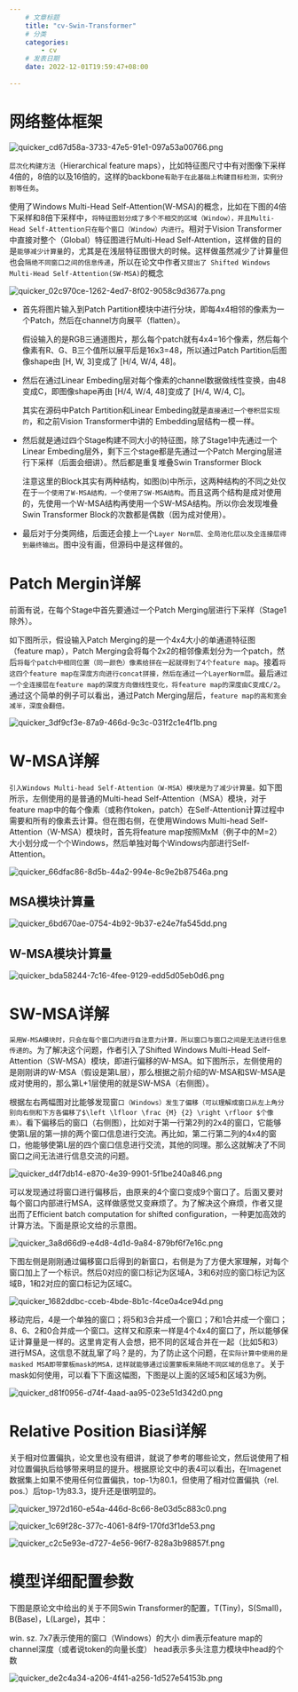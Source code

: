 ```yaml
---
    # 文章标题
    title: "cv-Swin-Transformer"
    # 分类
    categories: 
        - cv
    # 发表日期
    date: 2022-12-01T19:59:47+08:00
    
--- 
```


# 网络整体框架

![quicker_cd67d58a-3733-47e5-91e1-097a53a00766.png](https://s2.loli.net/2022/04/05/L4CS36EP8IJaxio.png)

`层次化构建方法`（Hierarchical feature maps），比如特征图尺寸中有对图像下采样4倍的，8倍的以及16倍的，这样的backbone`有助于在此基础上构建目标检测，实例分割等任务`。



使用了Windows Multi-Head Self-Attention(W-MSA)的概念，比如在下图的4倍下采样和8倍下采样中，`将特征图划分成了多个不相交的区域（Window），并且Multi-Head Self-Attention只在每个窗口（Window）内进行`。相对于Vision Transformer中直接对整个（Global）特征图进行Multi-Head Self-Attention，这样做的目的是`能够减少计算量`的，尤其是在浅层特征图很大的时候。这样做虽然减少了计算量但也会`隔绝不同窗口之间的信息传递`，所以在论文中作者`又提出了 Shifted Windows Multi-Head Self-Attention(SW-MSA)`的概念



![quicker_02c970ce-1262-4ed7-8f02-9058c9d3677a.png](https://s2.loli.net/2022/04/05/lFgL1nkS382qJwQ.png)

- 首先将图片输入到Patch Partition模块中进行分块，即每4x4相邻的像素为一个Patch，然后在channel方向展平（flatten）。

  假设输入的是RGB三通道图片，那么每个patch就有4x4=16个像素，然后每个像素有R、G、B三个值所以展平后是16x3=48，所以通过Patch Partition后图像shape由 [H, W, 3]变成了 [H/4, W/4, 48]。

- 然后在通过Linear Embeding层对每个像素的channel数据做线性变换，由48变成C，即图像shape再由 [H/4, W/4, 48]变成了 [H/4, W/4, C]。

  其实在源码中Patch Partition和Linear Embeding就是`直接通过一个卷积层实现的`，和之前Vision Transformer中讲的 Embedding层结构一模一样。

- 然后就是通过四个Stage构建不同大小的特征图，除了Stage1中先通过一个Linear Embeding层外，剩下三个stage都是先通过一个Patch Merging层进行下采样（后面会细讲）。然后都是重复堆叠Swin Transformer Block

  注意这里的Block其实有两种结构，如图(b)中所示，这两种结构的不同之处仅在于`一个使用了W-MSA结构，一个使用了SW-MSA结构`。而且这两个结构是成对使用的，先使用一个W-MSA结构再使用一个SW-MSA结构。所以你会发现堆叠Swin Transformer Block的次数都是偶数（因为成对使用）。

- 最后对于分类网络，后面还会接上一个`Layer Norm层、全局池化层以及全连接层得到最终输出`。图中没有画，但源码中是这样做的。



# Patch Mergin详解

前面有说，在每个Stage中首先要通过一个Patch Merging层进行下采样（Stage1除外）。

如下图所示，假设输入Patch Merging的是一个4x4大小的单通道特征图（feature map），Patch Merging会将每个2x2的相邻像素划分为一个patch，然后`将每个patch中相同位置（同一颜色）像素给拼在一起就得到了4个feature map`。接着`将这四个feature map在深度方向进行concat拼接，然后在通过一个LayerNorm层`。最后`通过一个全连接层在feature map的深度方向做线性变化，将feature map的深度由C变成C/2`。通过这个简单的例子可以看出，通过Patch Merging层后，`feature map的高和宽会减半，深度会翻倍。`


![quicker_3df9cf3e-87a9-466d-9c3c-031f2c1e4f1b.png](https://s2.loli.net/2022/04/05/ghuNpZe1ycPHiGn.png)

# W-MSA详解

`引入Windows Multi-head Self-Attention（W-MSA）模块是为了减少计算量。`如下图所示，左侧使用的是普通的Multi-head Self-Attention（MSA）模块，对于feature map中的每个像素（或称作token，patch）在Self-Attention计算过程中需要和所有的像素去计算。但在图右侧，在使用Windows Multi-head Self-Attention（W-MSA）模块时，首先将feature map按照MxM（例子中的M=2）大小划分成一个个Windows，然后单独对每个Windows内部进行Self-Attention。

![quicker_66dfac86-8d5b-44a2-994e-8c9e2b87546a.png](https://s2.loli.net/2022/04/05/6OWTpK51flEZkeF.png)



## MSA模块计算量

![quicker_6bd670ae-0754-4b92-9b37-e24e7fa545dd.png](https://s2.loli.net/2022/04/05/Sa5D4HgIb7YeB6c.png)

## W-MSA模块计算量

![quicker_bda58244-7c16-4fee-9129-edd5d05eb0d6.png](https://s2.loli.net/2022/04/05/xhCBjmzGDfAvbLY.png)

# SW-MSA详解

`采用W-MSA模块时，只会在每个窗口内进行自注意力计算，所以窗口与窗口之间是无法进行信息传递的`。为了解决这个问题，作者引入了Shifted Windows Multi-Head Self-Attention（SW-MSA）模块，即进行偏移的W-MSA。如下图所示，左侧使用的是刚刚讲的W-MSA（假设是第L层），那么根据之前介绍的W-MSA和SW-MSA是成对使用的，那么第L+1层使用的就是SW-MSA（右侧图）。

根据左右两幅图对比能够发现窗`口（Windows）发生了偏移（可以理解成窗口从左上角分别向右侧和下方各偏移了$\left \lfloor \frac {M} {2} \right \rfloor $个像素）。`看下偏移后的窗口（右侧图），比如对于第一行第2列的2x4的窗口，它能够使第L层的第一排的两个窗口信息进行交流。再比如，第二行第二列的4x4的窗口，他能够使第L层的四个窗口信息进行交流，其他的同理。那么这就解决了不同窗口之间无法进行信息交流的问题。

![quicker_d4f7db14-e870-4e39-9901-5f1be240a846.png](https://s2.loli.net/2022/04/05/gw2bJv4EsHIQZtC.png)



可以发现通过将窗口进行偏移后，由原来的4个窗口变成9个窗口了。后面又要对每个窗口内部进行MSA，这样做感觉又变麻烦了。为了解决这个麻烦，作者又提出而了Efficient batch computation for shifted configuration，一种更加高效的计算方法。下面是原论文给的示意图。


![quicker_3a8d66d9-e4d8-4d1d-9a84-879bf6f7e16c.png](https://s2.loli.net/2022/04/05/CYn4i8d3sAQxrtq.png)



下图左侧是刚刚通过偏移窗口后得到的新窗口，右侧是为了方便大家理解，对每个窗口加上了一个标识。然后0对应的窗口标记为区域A，3和6对应的窗口标记为区域B，1和2对应的窗口标记为区域C。

![quicker_1682ddbc-cceb-4bde-8b1c-f4ce0a4ce94d.png](https://s2.loli.net/2022/04/05/qCFtg7ZTo9pVlfJ.png)

移动完后，4是一个单独的窗口；将5和3合并成一个窗口；7和1合并成一个窗口；8、6、2和0合并成一个窗口。这样又和原来一样是4个4x4的窗口了，所以能够保证计算量是一样的。这里肯定有人会想，把不同的区域合并在一起（比如5和3）进行MSA，这信息不就乱窜了吗？是的，为了防止这个问题，在`实际计算中使用的是masked MSA即带蒙板mask的MSA，这样就能够通过设置蒙板来隔绝不同区域的信息了`。关于mask如何使用，可以看下下面这幅图，下图是以上面的区域5和区域3为例。

![quicker_d81f0956-d74f-4aad-aa95-023e51d342d0.png](https://s2.loli.net/2022/04/05/EsonFSrhp7IkH9V.png)

# Relative Position Biasi详解

关于相对位置偏执，论文里也没有细讲，就说了参考的哪些论文，然后说使用了相对位置偏执后给够带来明显的提升。根据原论文中的表4可以看出，在Imagenet数据集上如果不使用任何位置偏执，top-1为80.1，但使用了相对位置偏执（rel. pos.）后top-1为83.3，提升还是很明显的。

![quicker_1972d160-e54a-446d-8c66-8e03d5c883c0.png](https://s2.loli.net/2022/04/05/6GUZYuyEaMINHfR.png)

![quicker_1c69f28c-377c-4061-84f9-170fd3f1de53.png](https://s2.loli.net/2022/04/05/Mict5VXB3lHvwLD.png)

![quicker_c2c5e93e-d727-4e56-96f7-828a3b98857f.png](https://s2.loli.net/2022/04/05/dAoRnq7CzWLiOxM.png)


# 模型详细配置参数



下图是原论文中给出的关于不同Swin Transformer的配置，T(Tiny)，S(Small)，B(Base)，L(Large)，其中：

win. sz. 7x7表示使用的窗口（Windows）的大小
dim表示feature map的channel深度（或者说token的向量长度）
head表示多头注意力模块中head的个数

![quicker_de2c4a34-a206-4f41-a256-1d527e54153b.png](https://s2.loli.net/2022/04/05/VbHEF28kQwGNrcx.png)